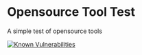 # Opensource Tool Test

A simple test of opensource tools

[![Known Vulnerabilities](https://snyk.io/test/github/joeireland/test/badge.svg)](https://snyk.io/test/github/joeireland/test)
